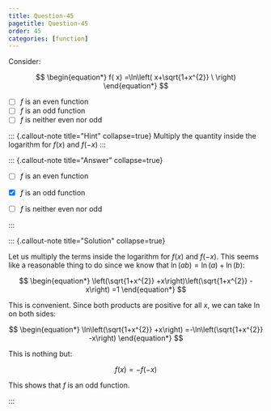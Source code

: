 ```yaml
---
title: Question-45
pagetitle: Question-45
order: 45
categories: [function]
---
```


Consider:

$$
\begin{equation*}
f( x) =\ln\left( x+\sqrt{1+x^{2}} \ \right)
\end{equation*}
$$

- [ ] $\displaystyle f$ is an even function
- [ ] $\displaystyle f$ is an odd function
- [ ] $\displaystyle f$ is neither even nor odd

::: {.callout-note title="Hint" collapse=true}
Multiply the quantity inside the logarithm for $f(x)$ and $f(-x)$
:::

::: {.callout-note title="Answer" collapse=true}

- [ ] $\displaystyle f$ is an even function
- [x] $\displaystyle f$ is an odd function
- [ ] $\displaystyle f$ is neither even nor odd


:::

::: {.callout-note title="Solution" collapse=true}

Let us multiply the terms inside the logarithm for $\displaystyle f( x)$ and $\displaystyle f( -x)$. This seems like a reasonable thing to do since we know that $\displaystyle \ln( ab) =\ln( a) +\ln( b)$:

$$
\begin{equation*}
\left(\sqrt{1+x^{2}} +x\right)\left(\sqrt{1+x^{2}} -x\right) =1
\end{equation*}
$$

This is convenient. Since both products are positive for all $\displaystyle x$, we can take $\displaystyle \ln$ on both sides:

$$
\begin{equation*}
\ln\left(\sqrt{1+x^{2}} +x\right) =-\ln\left(\sqrt{1+x^{2}} -x\right)
\end{equation*}
$$

This is nothing but:

$$
\begin{equation*}
f( x) =-f( -x)
\end{equation*}
$$

This shows that $\displaystyle f$ is an odd function.

:::
